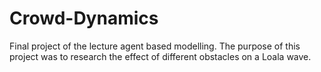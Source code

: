# Crowd-Dynamics

Final project of the lecture agent based modelling. The purpose of this project was to research the effect of different obstacles on a Loala wave.
